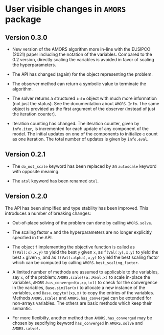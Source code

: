 # User visible changes in `AMORS` package

## Version 0.3.0

- New version of the AMORS algorithm more in-line with the EUSIPCO (2021) paper including
  the notation of the variables. Compared to the 0.2 version, directly scaling the
  variables is avoided in favor of scaling the hyperparameters.

- The API has changed (again) for the object representing the problem.

- The observer method can return a symbolic value to terminate the algorithm.

- The solver returns a structured `info` object with much more information (not just the
  status). See the documentation about `AMORS.Info`. The same object is provided as the
  first argument of the observer (instead of just the iteration counter).

- Iteration counting has changed. The iteration counter, given by `info.iter`, is
  incremented for each update of any component of the model. The initial updates on one of
  the components to initialize `α` count as one iteration. The total number of updates is
  given by `info.eval`.


## Version 0.2.1

- The `do_not_scale` keyword has been replaced by an `autoscale` keyword with opposite
  meaning.

- The `atol` keyword has been renamed `αtol`.


## Version 0.2.0

The API has been simplified and type stability has been improved. This introduces a number
of breaking changes:

- Out-of-place solving of the problem can done by calling `AMORS.solve`.

- The scaling factor `α` and the hyperparameters are no longer explicitly specified in the
  API.

- The object `f` implementing the objective function is called as `f(Val(:x),x,y)` to
  yield the best `y` given `x`, as `f(Val(:y),x,y)` to yield the best `x` given `y`,
  and as `f(Val(:alpha),x,y)` to yield the best scaling factor which can be computed by
  calling `AMORS.best_scaling_factor`.

- A limited number of methods are assumed to applicable to the variables, say `x`, of the
  problem: `AMORS.scale!(α::Real,x)` to scale in-place the variables,
  `AMORS.has_converged(x,xp,tol)` to check for the convergence in the variables,
  `Base.similar(x)` to allocate a new instance of the variables, and `Base.copyto!(xp,x)`
  to copy the entries of the variables. Methods `AMORS.scale!` and `AMORS.has_converged`
  can be extended for non-arrays variables. The others are basic methods which keep their
  semantic.

- For more flexibilty, another method than `AMORS.has_converged` may be chosen by
  sepcifying keyword `has_converged` in `AMORS.solve` and `AMORS.solve!`.
